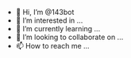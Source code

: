 - 👋 Hi, I’m @143bot
- 👀 I’m interested in ...
- 🌱 I’m currently learning ...
- 💞️ I’m looking to collaborate on ...
- 📫 How to reach me ...

<!---
143bot/143bot is a ✨ special ✨ repository because its `README.md` (this file) appears on your GitHub profile.
You can click the Preview link to take a look at your changes.
--->
